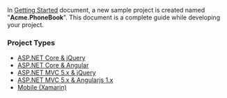 In [Getting Started](Getting-Started.html) document, a new sample
project is created named "**Acme.PhoneBook**". This document is a
complete guide while developing your project.

### Project Types

-   [ASP.NET Core & jQuery](Development-Guide-Core.html)
-   [ASP.NET Core & Angular](Development-Guide-Angular.html)
-   [ASP.NET MVC 5.x & jQuery](Development-Guide-Mvc-Angularjs.html)
-   [ASP.NET MVC 5.x & Angularjs 1.x](Development-Guide-Mvc-Angularjs.html)
-   [Mobile (Xamarin)](Development-Guide-Xamarin.html)
